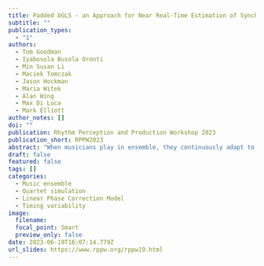 ```yaml
---
title: Padded bGLS - an Approach for Near Real-Time Estimation of Synchronisation Parameters for Ensemble Musicians  
subtitle: ""
publication_types:
  - "1"
authors:
  - Tom Goodman
  - Iyabosola Busola Oronti
  - Min Susan Li
  - Maciek Tomczak
  - Jason Hockman
  - Maria Witek
  - Alan Wing
  - Max Di Luca
  - Mark Elliott
author_notes: []
doi: ""
publication: Rhythm Perception and Production Workshop 2023
publication_short: RPPW2023
abstract: "When musicians play in ensemble, they continuously adapt to each other to ensure that the group keeps time together. This adaptation can be captured by a linear phase correction model, representing how they adjust to one another. The Augmented Reality Musical Ensemble (ARME) project is building a system for solo musicians to practise with a virtual ensemble of AI players that will interact with the individual, and keep time in a natural manner. The work presented here analyses and improves the feasibility of estimating the parameters of the linear phase correction model at the required speeds. These parameters can be estimated using the work of Jacoby et al. (2015), but simulations of real-time estimation performance show that while the mean error remains negligible even with little information (e.g., less than ~20 note onsets), the variance increases - potentially rendering a real-time system unusable. We provide insights on the effect of initial correction parameters on estimation performance, and suggest a number of solutions to potentially facilitate real-time estimation, in particular, the use of a sliding window approach and Kalman filter. Through these, we demonstrate the feasibility of real-time estimation required to build the interactive agents for virtual musician ensembles - such as the one the ARME project is working to build."
draft: false
featured: false
tags: []
categories:
  - Music ensemble
  - Quartet simulation
  - Linear Phase Correction Model
  - Timing variability
image:
  filename:
  focal_point: Smart
  preview_only: false
date: 2023-06-19T16:07:14.779Z
url_slides: https://www.rppw.org/rppw19.html
---
```


